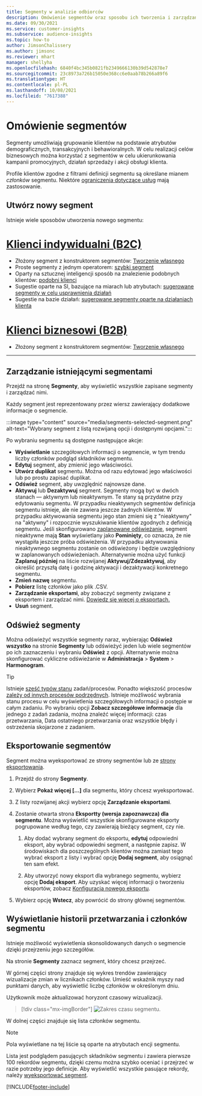```yaml
---
title: Segmenty w analizie odbiorców
description: Omówienie segmentów oraz sposobu ich tworzenia i zarządzania nimi.
ms.date: 09/30/2021
ms.service: customer-insights
ms.subservice: audience-insights
ms.topic: how-to
author: JimsonChalissery
ms.author: jimsonc
ms.reviewer: mhart
manager: shellyha
ms.openlocfilehash: 6840f4bc345b0821fb2349666130b39d542878e7
ms.sourcegitcommit: 23c8973a726b15050e368cc6e0aab78b266a89f6
ms.translationtype: HT
ms.contentlocale: pl-PL
ms.lasthandoff: 10/08/2021
ms.locfileid: "7617388"
---
```

# <a name="segments-overview"></a>Omówienie segmentów

Segmenty umożliwiają grupowanie klientów na podstawie atrybutów demograficznych, transakcyjnych i behawioralnych. W celu realizacji celów biznesowych można korzystać z segmentów w celu ukierunkowania kampanii promocyjnych, działań sprzedaży i akcji obsługi klienta.

Profile klientów zgodne z filtrami definicji segmentu są określane mianem *członków* segmentu. Niektóre [ograniczenia dotyczące usług](service-limits.md) mają zastosowanie.

## <a name="create-a-new-segment"></a>Utwórz nowy segment

Istnieje wiele sposobów utworzenia nowego segmentu: 

# <a name="individual-customers-b2c"></a>[Klienci indywidualni (B2C)](#tab/b2c)

- Złożony segment z konstruktorem segmentów: [Tworzenie własnego](segment-builder.md#create-a-new-segment) 
- Proste segmenty z jednym operatorem: [szybki segment](segment-builder.md#quick-segments) 
- Oparty na sztucznej inteligencji sposób na znalezienie podobnych klientów: [podobni klienci](find-similar-customer-segments.md) 
- Sugestie oparte na SI, bazujące na miarach lub atrybutach: [sugerowane segmenty w celu usprawnienia działań](suggested-segments.md) 
- Sugestie na bazie działań: [sugerowane segmenty oparte na działaniach klienta](suggested-segments-activity.md) 

# <a name="business-accounts-b2b"></a>[Klienci biznesowi (B2B)](#tab/b2b)

- Złożony segment z konstruktorem segmentów: [Tworzenie własnego](segment-builder.md#create-a-new-segment)

---

## <a name="manage-existing-segments"></a>Zarządzanie istniejącymi segmentami

Przejdź na stronę **Segmenty**, aby wyświetlić wszystkie zapisane segmenty i zarządzać nimi.

Każdy segment jest reprezentowany przez wiersz zawierający dodatkowe informacje o segmencie.

:::image type="content" source="media/segments-selected-segment.png" alt-text="Wybrany segment z listą rozwijaną opcji i dostępnymi opcjami.":::

Po wybraniu segmentu są dostępne następujące akcje:

- **Wyświetlanie** szczegółowych informacji o segmencie, w tym trendu liczby członków podgląd składników segmentu.
- **Edytuj** segment, aby zmienić jego właściwości.
- **Utwórz duplikat** segmentu. Można od razu edytować jego właściwości lub po prostu zapisać duplikat.
- **Odśwież** segment, aby uwzględnić najnowsze dane.
- **Aktywuj** lub **Dezaktywuj** segment. Segmenty mogą być w dwóch stanach — aktywnym lub nieaktywnym. Te stany są przydatne przy edytowaniu segmentu. W przypadku nieaktywnych segmentów definicja segmentu istnieje, ale nie zawiera jeszcze żadnych klientów. W przypadku aktywowania segmentu jego stan zmieni się z "nieaktywny" na "aktywny" i rozpocznie wyszukiwanie klientów zgodnych z definicją segmentu. Jeśli skonfigurowano [zaplanowane odświeżanie](system.md#schedule-tab), segment nieaktywne mają **Stan** wyświetlany jako **Pominięty**, co oznacza, że nie wystąpiła jeszcze próba odświeżenia. W przypadku aktywowania nieaktywnego segmentu zostanie on odświeżony i będzie uwzględniony w zaplanowanych odświeżeniach.
  Alternatywnie można użyć funkcji **Zaplanuj później** na liście rozwijanej **Aktywuj/Zdezaktywuj**, aby określić przyszłą datę i godzinę aktywacji i dezaktywacji konkretnego segmentu.
- **Zmień nazwę** segmentu.
- **Pobierz** listę członków jako plik .CSV.
- **Zarządzanie eksportami**, aby zobaczyć segmenty związane z eksportem i zarządzać nimi. [Dowiedz się więcej o eksportach.](export-destinations.md)
- **Usuń** segment.

## <a name="refresh-segments"></a>Odśwież segmenty

Można odświeżyć wszystkie segmenty naraz, wybierając **Odśwież wszystko** na stronie **Segmenty** lub odświeżyć jeden lub wiele segmentów po ich zaznaczeniu i wybraniu **Odśwież** z opcji. Alternatywnie można skonfigurować cykliczne odświeżanie w **Administracja** > **System** > **Harmonogram**.

> [!TIP]
> Istnieje [sześć typów stanu](system.md#status-types) zadań/procesów. Ponadto większość procesów [zależy od innych procesów podrzędnych](system.md#refresh-policies). Istnieje możliwość wybrania stanu procesu w celu wyświetlenia szczegółowych informacji o postępie w całym zadaniu. Po wybraniu opcji **Zobacz szczegółowe informacje** dla jednego z zadań zadania, można znaleźć więcej informacji: czas przetwarzania, Data ostatniego przetwarzania oraz wszystkie błędy i ostrzeżenia skojarzone z zadaniem.

## <a name="export-segments"></a>Eksportowanie segmentów

Segment można wyeksportować ze strony segmentów lub ze [strony eksportowania](export-destinations.md). 

1. Przejdź do strony **Segmenty**.

1. Wybierz **Pokaż więcej [...]** dla segmentu, który chcesz wyeksportować.

1. Z listy rozwijanej akcji wybierz opcję **Zarządzanie eksportami**.

1. Zostanie otwarta strona **Eksportty (wersja zapoznawcza) dla segmentu**. Można wyświetlić wszystkie skonfigurowane eksporty pogrupowane według tego, czy zawierają bieżący segment, czy nie.

   1. Aby dodać wybrany segment do eksportu, **edytuj** odpowiedni eksport, aby wybrać odpowiedni segment, a następnie zapisz. W środowiskach dla poszczególnych klientów można zamiast tego wybrać eksport z listy i wybrać opcję **Dodaj segment**, aby osiągnąć ten sam efekt.

   1. Aby utworzyć nowy eksport dla wybranego segmentu, wybierz opcję **Dodaj eksport**. Aby uzyskać więcej informacji o tworzeniu eksportów, zobacz [Konfiguracja nowego eksportu](export-destinations.md#set-up-a-new-export).

1. Wybierz opcję **Wstecz**, aby powrócić do strony głównej segmentów.

## <a name="view-processing-history-and-segment-members"></a>Wyświetlanie historii przetwarzania i członków segmentu

Istnieje możliwość wyświetlenia skonsolidowanych danych o segmencie dzięki przejrzeniu jego szczegółów.

Na stronie **Segmenty** zaznacz segment, który chcesz przejrzeć.

W górnej części strony znajduje się wykres trendów zawierający wizualizacje zmian w licznikach członków. Umieść wskaźnik myszy nad punktami danych, aby wyświetlić liczbę członków w określonym dniu.

Użytkownik może aktualizować horyzont czasowy wizualizacji.

> [!div class="mx-imgBorder"]
> ![Zakres czasu segmentu.](media/segment-time-range.png "Zakres czasu segmentu")

W dolnej części znajduje się lista członków segmentu.

> [!NOTE]
> Pola wyświetlane na tej liście są oparte na atrybutach encji segmentu.
>
>Lista jest podglądem pasujących składników segmentu i zawiera pierwsze 100 rekordów segmentu, dzięki czemu można szybko oceniać i przejrzeć w razie potrzeby jego definicje. Aby wyświetlić wszystkie pasujące rekordy, należy [wyeksportować segment](export-destinations.md).

[!INCLUDE[footer-include](../includes/footer-banner.md)] 
